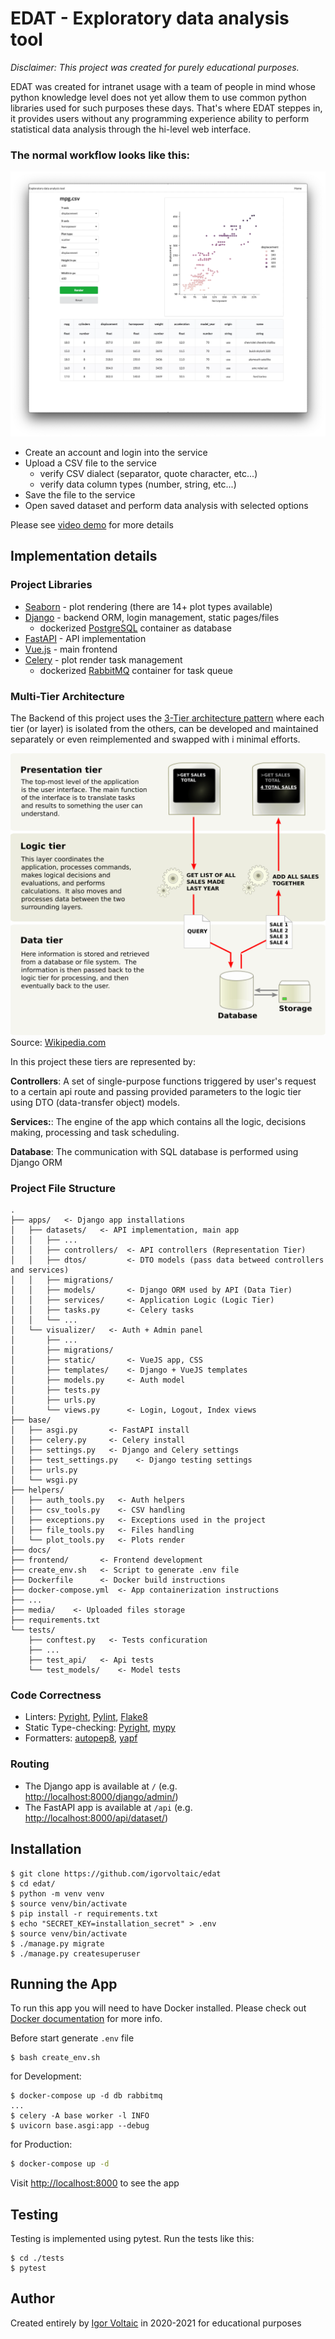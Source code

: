 # EDAT - Exploratory data analysis tool

_Disclaimer: This project was created for purely educational purposes._

EDAT was created for intranet usage with a team of people in mind whose python
knowledge level does not yet allow them to use common python libraries used for 
such purposes these days. That's where EDAT steppes in, it provides users without 
any programming experience ability to perform statistical data analysis through 
the hi-level web interface.

### The normal workflow looks like this:

![](docs/app-screenshot.png "Render view screenshot.")

* Create an account and login into the service
* Upload a CSV file to the service
  * verify CSV dialect (separator, quote character, etc...)
  * verify data column types (number, string, etc...)
* Save the file to the service
* Open saved dataset and perform data analysis with selected options

Please see [video demo](https://www.youtube.com/watch?v=uGnROs9hlXc) for more details

## Implementation details

### Project Libraries

* [Seaborn](https://seaborn.pydata.org) - plot rendering (there are 14+ plot types available)
* [Django](https://www.djangoproject.com) - backend ORM, login management, static pages/files
  * dockerized [PostgreSQL](https://www.postgresql.org) container as database 
* [FastAPI](https://fastapi.tiangolo.com) - API implementation
* [Vue.js](https://vuejs.org) - main frontend
* [Celery](https://docs.celeryproject.org) - plot render task management
  * dockerized [RabbitMQ](https://www.rabbitmq.com) container for task queue
  
### Multi-Tier Architecture
The Backend of this project uses the [3-Tier architecture pattern](https://en.wikipedia.org/wiki/Multitier_architecture#Three-tier_architecture)
where each tier (or layer) is isolated from the others, can be 
developed and maintained separately or even reimplemented and swapped with i
minimal efforts. 

![](docs/3TierArchitecture.svg "Overview of a three-tier application.")Source: [Wikipedia.com](https://en.wikipedia.org/wiki/Multitier_architecture#/media/File:Overview_of_a_three-tier_application_vectorVersion.svg)

In this project these tiers are represented by:

**Controllers**: A set of single-purpose functions triggered by user's request 
to a certain api route and passing provided parameters to the logic tier using 
DTO (data-transfer object) models.

**Services:**: The engine of the app which contains all the logic, decisions making, 
processing and task scheduling.   

**Database**: The communication with SQL database is performed using 
Django ORM

### Project File Structure
```
.
├── apps/   <- Django app installations
│   ├── datasets/   <- API implementation, main app
│   │   ├── ...
│   │   ├── controllers/  <- API controllers (Representation Tier)
│   │   ├── dtos/         <- DTO models (pass data betweed controllers and services)
│   │   ├── migrations/
│   │   ├── models/       <- Django ORM used by API (Data Tier)
│   │   ├── services/     <- Application Logic (Logic Tier)
│   │   ├── tasks.py      <- Celery tasks
│   │   └── ...
│   └── visualizer/   <- Auth + Admin panel
│       ├── ...
│       ├── migrations/
│       ├── static/       <- VueJS app, CSS
│       ├── templates/    <- Django + VueJS templates
│       ├── models.py     <- Auth model
│       ├── tests.py
│       ├── urls.py
│       └── views.py      <- Login, Logout, Index views
├── base/
│   ├── asgi.py       <- FastAPI install
│   ├── celery.py     <- Celery install
│   ├── settings.py   <- Django and Celery settings
│   ├── test_settings.py    <- Django testing settings
│   ├── urls.py
│   └── wsgi.py
├── helpers/
│   ├── auth_tools.py   <- Auth helpers
│   ├── csv_tools.py    <- CSV handling
│   ├── exceptions.py   <- Exceptions used in the project
│   ├── file_tools.py   <- Files handling
│   └── plot_tools.py   <- Plots render 
├── docs/ 
├── frontend/       <- Frontend development 
├── create_env.sh   <- Script to generate .env file
├── Dockerfile      <- Docker build instructions
├── docker-compose.yml  <- App containerization instructions
├── ...
├── media/    <- Uploaded files storage
├── requirements.txt
└── tests/
    ├── conftest.py   <- Tests conficuration
    ├── ...
    ├── test_api/   <- Api tests 
    └── test_models/    <- Model tests
```

### Code Correctness

* Linters: [Pyright](https://github.com/microsoft/pyright), [Pylint](https://www.pylint.org), [Flake8](http://flake8.pycqa.org/)
* Static Type-checking: [Pyright](https://github.com/microsoft/pyright), [mypy](http://mypy-lang.org)
* Formatters: [autopep8](https://github.com/hhatto/autopep8), [yapf](https://github.com/google/yapf)

### Routing

* The Django app is available at `/` (e.g. [http://localhost:8000/django/admin/]())
* The FastAPI app is available at `/api` (e.g. [http://localhost:8000/api/dataset/]())

## Installation

```shell
$ git clone https://github.com/igorvoltaic/edat
$ cd edat/
$ python -m venv venv
$ source venv/bin/activate
$ pip install -r requirements.txt
$ echo "SECRET_KEY=installation_secret" > .env
$ source venv/bin/activate
$ ./manage.py migrate
$ ./manage.py createsuperuser 
```

## Running the App
To run this app you will need to have Docker installed. 
Please check out [Docker documentation](https://docs.docker.com/get-docker/) for more info.  

Before start generate `.env` file
```shell
$ bash create_env.sh
```

for Development:
```shell
$ docker-compose up -d db rabbitmq
...
$ celery -A base worker -l INFO
$ uvicorn base.asgi:app --debug
```

for Production:
```sh
$ docker-compose up -d 
```
Visit [http://localhost:8000]() to see the app

## Testing

Testing is implemented using pytest. Run the tests like this:
```shell
$ cd ./tests
$ pytest
```

## Author

Created entirely by [Igor Voltaic](https://github.com/igorvoltaic) in 2020-2021 for educational purposes